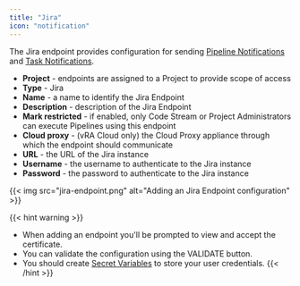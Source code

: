 ```yaml
---
title: "Jira"
icon: "notification"
---
```


The Jira endpoint provides configuration for sending [Pipeline Notifications](/Pipelines/#notifications) and [Task Notifications](/Pipelines/Tasks/#task-notifications).

* **Project** - endpoints are assigned to a Project to provide scope of access
* **Type** - Jira
* **Name** - a name to identify the Jira Endpoint
* **Description** - description of the Jira Endpoint
* **Mark restricted** - if enabled, only Code Stream or Project Administrators can execute Pipelines using this endpoint
* **Cloud proxy** - (vRA Cloud only) the Cloud Proxy appliance through which the endpoint should communicate
* **URL** -  the URL of the Jira instance
* **Username** - the username to authenticate to the Jira instance
* **Password** - the password to authenticate to the Jira instance

{{< img src="jira-endpoint.png" alt="Adding an Jira Endpoint configuration" >}}

{{< hint warning >}}
* When adding an endpoint you'll be prompted to view and accept the certificate.
* You can validate the configuration using the VALIDATE button.
* You should create [Secret Variables](/Configure/Variables/) to store your user credentials.
{{< /hint >}}